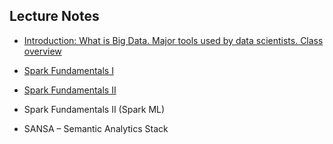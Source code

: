 ## Lecture Notes

- [Introduction: What is Big Data. Major tools used by data scientists. Class overview](https://sewiki.iai.uni-bonn.de/_media/teaching/labs/dbda/2017/01-2._motivation.pdf)

- [Spark Fundamentals I](https://docs.google.com/presentation/d/e/2PACX-1vTZifgQq65KEVJbBDt5KVoPZS04bfduHDfG35s1IJ0uypY9UdPvItkgTiI2otz8OCNDMFiHvTJzJWA5/pub?start=true&loop=false&delayms=3000)

- [Spark Fundamentals II](https://docs.google.com/presentation/d/e/2PACX-1vTZvayVPqje8C5mhPf7L29dOd-PTVIQIj8IAxlVdZ_PxPsv_zHQXAFMKN4j7UXpAQDgHBg-VZdPrWbm/pub?start=true&loop=false&delayms=3000)

- Spark Fundamentals II (Spark ML)

- SANSA – Semantic Analytics Stack
